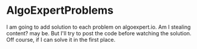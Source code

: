 # AlgoExpertProblems

I am going to add solution to each problem on algoexpert.io. Am I stealing content? may be. But I'll try to post the code before watching the solution. Off course, if I can solve it in the first place.
